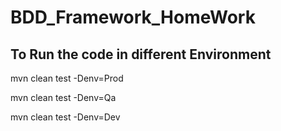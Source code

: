 # BDD_Framework_HomeWork



## To Run the code in different Environment
mvn clean test -Denv=Prod

mvn clean test -Denv=Qa

mvn clean test -Denv=Dev

